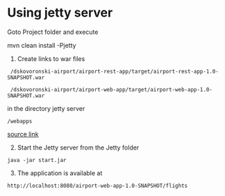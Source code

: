 # Using jetty server

Goto Project folder and execute  

mvn clean install -Pjetty
    
1. Create links to war files 
```
 /dskovoronski-airport/airport-rest-app/target/airport-rest-app-1.0-SNAPSHOT.war
```
```
 /dskovoronski-airport/airport-web-app/target/airport-web-app-1.0-SNAPSHOT.war
```
in the directory jetty server
 ```
/webapps
 ```

[source link]( https://www.baeldung.com/deploy-to-jetty "click")


2. Start the Jetty server from the Jetty folder

 ```
 java -jar start.jar 
 ```
3. The application is available at

 ```
http://localhost:8080/airport-web-app-1.0-SNAPSHOT/flights
 ```



